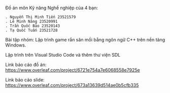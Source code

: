 ﻿Đồ án môn Kỹ năng Nghề nghiệp của 4 bạn:

    . Nguyễn Thị Minh Tiến 23521579
    . Lê Minh Năng 23520991
    . Trần Quốc Bảo 23520143
    . Tạ Quốc Tuấn 23521728

Bài tập nhóm: Lập trình game rắn săn mồi bằng ngôn ngữ C++ trên nền tảng Windows.

Lập trình trên Visual Studio Code và thêm thư viện SDL

Link báo cáo đồ án: https://www.overleaf.com/project/6721e754a7e6068558e7925e

Link báo cáo slide: https://www.overleaf.com/project/673a13639d514ae0b5cfb335
